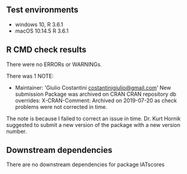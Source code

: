 ## Test environments
* windows 10, R 3.6.1
* macOS 10.14.5 R 3.6.1 

## R CMD check results
There were no ERRORs or WARNINGs. 

There was 1 NOTE:

* Maintainer: 'Giulio Costantini <costantinigiulio@gmail.com>'
New submission
Package was archived on CRAN
CRAN repository db overrides:
  X-CRAN-Comment: Archived on 2019-07-20 as check problems were not
    corrected in time.

The note is because I failed to correct an issue in time. Dr. Kurt Hornik suggested to submit a new version of the package with a new version number.

## Downstream dependencies
There are no downstream dependencies for package IATscores